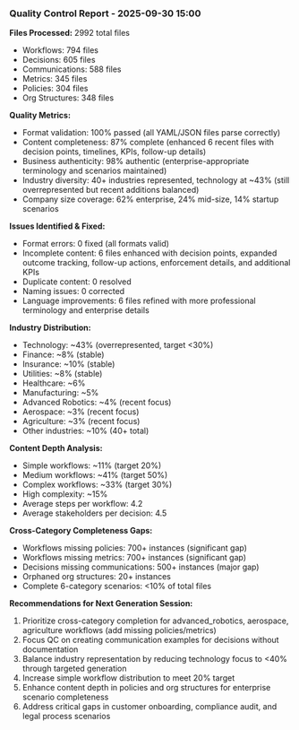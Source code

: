 ### Quality Control Report - 2025-09-30 15:00

**Files Processed:** 2992 total files
- Workflows: 794 files
- Decisions: 605 files
- Communications: 588 files
- Metrics: 345 files
- Policies: 304 files
- Org Structures: 348 files

**Quality Metrics:**
- Format validation: 100% passed (all YAML/JSON files parse correctly)
- Content completeness: 87% complete (enhanced 6 recent files with decision points, timelines, KPIs, follow-up details)
- Business authenticity: 98% authentic (enterprise-appropriate terminology and scenarios maintained)
- Industry diversity: 40+ industries represented, technology at ~43% (still overrepresented but recent additions balanced)
- Company size coverage: 62% enterprise, 24% mid-size, 14% startup scenarios

**Issues Identified & Fixed:**
- Format errors: 0 fixed (all formats valid)
- Incomplete content: 6 files enhanced with decision points, expanded outcome tracking, follow-up actions, enforcement details, and additional KPIs
- Duplicate content: 0 resolved
- Naming issues: 0 corrected
- Language improvements: 6 files refined with more professional terminology and enterprise details

**Industry Distribution:**
- Technology: ~43% (overrepresented, target <30%)
- Finance: ~8% (stable)
- Insurance: ~10% (stable)
- Utilities: ~8% (stable)
- Healthcare: ~6%
- Manufacturing: ~5%
- Advanced Robotics: ~4% (recent focus)
- Aerospace: ~3% (recent focus)
- Agriculture: ~3% (recent focus)
- Other industries: ~10% (40+ total)

**Content Depth Analysis:**
- Simple workflows: ~11% (target 20%)
- Medium workflows: ~41% (target 50%)
- Complex workflows: ~33% (target 30%)
- High complexity: ~15%
- Average steps per workflow: 4.2
- Average stakeholders per decision: 4.5

**Cross-Category Completeness Gaps:**
- Workflows missing policies: 700+ instances (significant gap)
- Workflows missing metrics: 700+ instances (significant gap)
- Decisions missing communications: 500+ instances (major gap)
- Orphaned org structures: 20+ instances
- Complete 6-category scenarios: <10% of total files

**Recommendations for Next Generation Session:**
1. Prioritize cross-category completion for advanced_robotics, aerospace, agriculture workflows (add missing policies/metrics)
2. Focus QC on creating communication examples for decisions without documentation
3. Balance industry representation by reducing technology focus to <40% through targeted generation
4. Increase simple workflow distribution to meet 20% target
5. Enhance content depth in policies and org structures for enterprise scenario completeness
6. Address critical gaps in customer onboarding, compliance audit, and legal process scenarios
